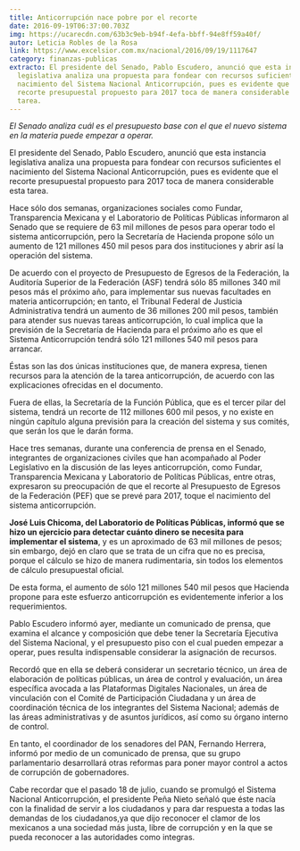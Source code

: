 ```yaml
---
title: Anticorrupción nace pobre por el recorte
date: 2016-09-19T06:37:00.703Z
img: https://ucarecdn.com/63b3c9eb-b94f-4efa-bbff-94e8ff59a40f/
autor: Leticia Robles de la Rosa
link: https://www.excelsior.com.mx/nacional/2016/09/19/1117647
category: finanzas-publicas
extracto: El presidente del Senado, Pablo Escudero, anunció que esta instancia
  legislativa analiza una propuesta para fondear con recursos suficientes el
  nacimiento del Sistema Nacional Anticorrupción, pues es evidente que el
  recorte presupuestal propuesto para 2017 toca de manera considerable esta
  tarea.
---
```

*El Senado analiza cuál es el presupuesto base con el que el nuevo sistema en la materia puede empezar a operar.*

El presidente del Senado, Pablo Escudero, anunció que esta instancia legislativa analiza una propuesta para fondear con recursos suficientes el nacimiento del Sistema Nacional Anticorrupción, pues es evidente que el recorte presupuestal propuesto para 2017 toca de manera considerable esta tarea.

Hace sólo dos semanas, organizaciones sociales como Fundar, Transparencia Mexicana y el Laboratorio de Políticas Públicas informaron al Senado que se requiere de 63 mil millones de pesos para operar todo el sistema anticorrupción, pero la Secretaría de Hacienda propone sólo un aumento de 121 millones 450 mil pesos para dos instituciones y abrir así la operación del sistema.

De acuerdo con el proyecto de Presupuesto de Egresos de la Federación, la Auditoría Superior de la Federación (ASF) tendrá sólo 85 millones 340 mil pesos más el próximo año, para implementar sus nuevas facultades en materia anticorrupción; en tanto, el Tribunal Federal de Justicia Administrativa tendrá un aumento de 36 millones 200 mil pesos, también para atender sus nuevas tareas anticorrupción, lo cual implica que la previsión de la Secretaría de Hacienda para el próximo año es que el Sistema Anticorrupción tendrá sólo 121 millones 540 mil pesos para arrancar.

Éstas son las dos únicas instituciones que, de manera expresa, tienen recursos para la atención de la tarea anticorrupción, de acuerdo con las explicaciones ofrecidas en el documento.

Fuera de ellas, la Secretaría de la Función Pública, que es el tercer pilar del sistema, tendrá un recorte de 112 millones 600 mil pesos, y no existe en ningún capítulo alguna previsión para la creación del sistema y sus comités, que serán los que le darán forma.

Hace tres semanas, durante una conferencia de prensa en el Senado, integrantes de organizaciones civiles que han acompañado al Poder Legislativo en la discusión de las leyes anticorrupción, como Fundar, Transparencia Mexicana y Laboratorio de Políticas Públicas, entre otras, expresaron su preocupación de que el recorte al Presupuesto de Egresos de la Federación (PEF) que se prevé para 2017, toque el nacimiento del sistema anticorrupción.

**José Luis Chicoma, del Laboratorio de Políticas Públicas, informó que se hizo un ejercicio para detectar cuánto dinero se necesita para implementar el sistema**, y es un aproximado de 63 mil millones de pesos; sin embargo, dejó en claro que se trata de un cifra que no es precisa, porque el cálculo se hizo de manera rudimentaria, sin todos los elementos de cálculo presupuestal oficial.

De esta forma, el aumento de sólo 121 millones 540 mil pesos que Hacienda propone para este esfuerzo anticorrupción es evidentemente inferior a los requerimientos.

Pablo Escudero informó ayer, mediante un comunicado de prensa, que examina el alcance y composición que debe tener la Secretaría Ejecutiva del Sistema Nacional, y el presupuesto piso con el cual pueden empezar a operar, pues resulta indispensable considerar la asignación de recursos.

Recordó que en ella se deberá considerar un secretario técnico, un área de elaboración de políticas públicas, un área de control y evaluación, un área específica avocada a las Plataformas Digitales Nacionales, un área de vinculación con el Comité de Participación Ciudadana y un área de coordinación técnica de los integrantes del Sistema Nacional; además de las áreas administrativas y de asuntos jurídicos, así como su órgano interno de control.

En tanto, el coordinador de los senadores del PAN, Fernando Herrera, informó por medio de un comunicado de prensa, que su grupo parlamentario desarrollará otras reformas para poner mayor control a actos de corrupción de gobernadores.

Cabe recordar que el pasado 18 de julio, cuando se promulgó el Sistema Nacional Anticorrupción, el presidente Peña Nieto señaló que éste nacía con la finalidad de servir a los ciudadanos y para dar respuesta a todas las demandas de los ciudadanos,ya que dijo reconocer el clamor de los mexicanos a una sociedad más justa, libre de corrupción y en la que se pueda reconocer a las autoridades como integras.